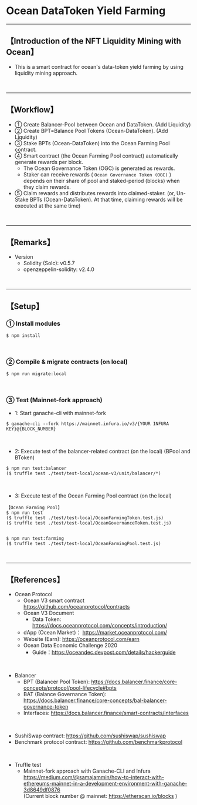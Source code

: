 # Ocean DataToken Yield Farming

***
## 【Introduction of the NFT Liquidity Mining with Ocean】
- This is a smart contract for ocean's data-token yield farming by using liquidity mining approach.

&nbsp;

***

## 【Workflow】
- ① Create Balancer-Pool between Ocean and DataToken. (Add Liquidity)
- ② Create BPT=Balance Pool Tokens (Ocean-DataToken). (Add Liquidity)
- ③ Stake BPTs (Ocean-DataToken) into the Ocean Farming Pool contract.
- ④ Smart contract (the Ocean Farming Pool contract) automatically generate rewards per block.
  - The Ocean Governance Token (OGC) is generated as rewards.  
  - Staker can receive rewards ( `Ocean Governance Token (OGC)` ) depends on their share of pool and staked-period (blocks) when they claim rewards.
- ⑤ Claim rewards and distributes rewards into claimed-staker. (or, Un-Stake BPTs (Ocean-DataToken). At that time, claiming rewards will be executed at the same time)

&nbsp;

***

## 【Remarks】
- Version
  - Solidity (Solc): v0.5.7
  - openzeppelin-solidity: v2.4.0

&nbsp;

***

## 【Setup】
### ① Install modules
```
$ npm install
```

<br>

### ② Compile & migrate contracts (on local)
```
$ npm run migrate:local
```

<br>

### ③ Test (Mainnet-fork approach)
- 1: Start ganache-cli with mainnet-fork
```
$ ganache-cli --fork https://mainnet.infura.io/v3/{YOUR INFURA KEY}@{BLOCK_NUMBER}
```

<br>

- 2: Execute test of the balancer-related contract (on the local)
(BPool and BToken)
```
$ npm run test:balancer
($ truffle test ./test/test-local/ocean-v3/unit/balancer/*)
```

<br>

- 3: Execute test of the Ocean Farming Pool contract (on the local)
```
【Ocean Farming Pool】
$ npm run test
($ truffle test ./test/test-local/OceanFarmingToken.test.js)
($ truffle test ./test/test-local/OceanGovernanceToken.test.js)


$ npm run test:farming
($ truffle test ./test/test-local/OceanFarmingPool.test.js)
```

<br>


***

## 【References】
- Ocean Protocol  
  - Ocean V3 smart contract  
https://github.com/oceanprotocol/contracts  
  - Ocean V3 Document
    - Data Token: https://docs.oceanprotocol.com/concepts/introduction/  
  - dApp (Ocean Market)： https://market.oceanprotocol.com/  
  - Website (Earn): https://oceanprotocol.com/earn  
  - Ocean Data Economic Challenge 2020
    - Guide：https://oceandec.devpost.com/details/hackerguide  

<br>

- Balancer
  - BPT (Balancer Pool Token): https://docs.balancer.finance/core-concepts/protocol/pool-lifecycle#bpts  
  - BAT (Balance Governance Token): https://docs.balancer.finance/core-concepts/bal-balancer-governance-token  
  - Interfaces: https://docs.balancer.finance/smart-contracts/interfaces  

<br>

- SushiSwap contract: https://github.com/sushiswap/sushiswap  
- Benchmark protocol contract: https://github.com/benchmarkprotocol  

<br>

- Truffle test
  - Mainnet-fork approach with Ganache-CLI and Infura   
https://medium.com/@samajammin/how-to-interact-with-ethereums-mainnet-in-a-development-environment-with-ganache-3d8649df0876    
(Current block number @ mainnet: https://etherscan.io/blocks )    
